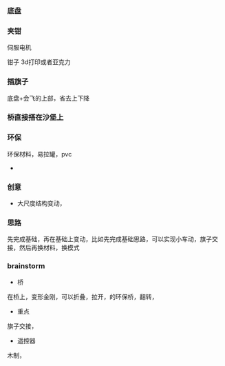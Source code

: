 ### 底盘

### 夹钳

伺服电机

钳子 3d打印或者亚克力

### 插旗子

底盘+会飞的上部，省去上下降

### 桥直接搭在沙堡上



### 环保

环保材料，易拉罐，pvc

* 

### 创意

* 大尺度结构变动，



### 思路

先完成基础，再在基础上变动，比如先完成基础思路，可以实现小车动，旗子交接，然后再换材料，换模式

### brainstorm

* 桥

在桥上，变形金刚，可以折叠，拉开，的环保桥，翻转，

* 重点

旗子交接，

* 遥控器

木制，